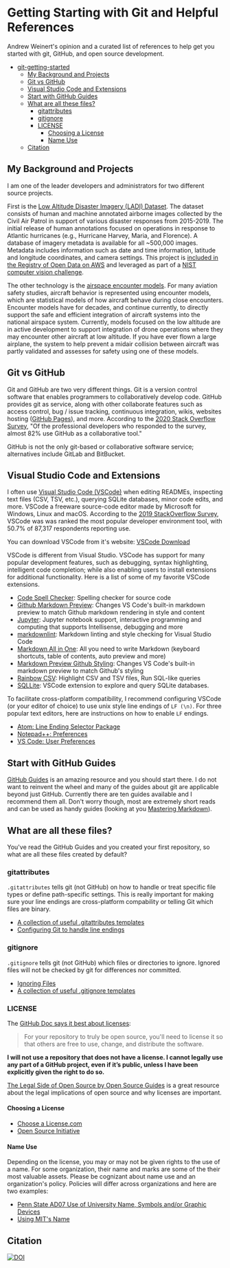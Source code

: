 # Getting Starting with Git and Helpful References

Andrew Weinert's opinion and a curated list of references to help get you started with git, GitHub, and open source development.

- [git-getting-started](#git-getting-started)
  - [My Background and Projects](#my-background-and-projects)
  - [Git vs GitHub](#git-vs-github)
  - [Visual Studio Code and Extensions](#visual-studio-code-and-extensions)
  - [Start with GitHub Guides](#start-with-github-guides)
  - [What are all these files?](#what-are-all-these-files)
    - [gitattributes](#gitattributes)
    - [gitignore](#gitignore)
    - [LICENSE](#license)
      - [Choosing a License](#choosing-a-license)
      - [Name Use](#name-use)
  - [Citation](#citation)

## My Background and Projects

I am one of the leader developers and administrators for two different source projects.

First is the [Low Altitude Disaster Imagery (LADI) Dataset](https://github.com/LADI-Dataset/ladi-overview). The dataset consists of human and machine annotated airborne images collected by the Civil Air Patrol in support of various disaster responses from 2015-2019. The initial release of human annotations focused on operations in response to Atlantic hurricanes (e.g., Hurricane Harvey, Maria, and Florence). A database of imagery metadata is available for all ~500,000 images. Metadata includes information such as date and time information, latitude and longitude coordinates, and camera settings. This project is [included in the Registry of Open Data on AWS](https://registry.opendata.aws/ladi/) and leveraged as part of a [NIST computer vision challenge](https://www-nlpir.nist.gov/projects/tv2020/dsdi.html).

The other technology is the [airspace encounter models](https://github.com/Airspace-Encounter-Models/em-overview). For many aviation safety studies, aircraft behavior is represented using encounter models, which are statistical models of how aircraft behave during close encounters. Encounter models have for decades, and continue currently, to directly support the safe and efficient integration of aircraft systems into the national airspace system. Currently, models focused on the low altitude are in active development to support integration of drone operations where they may encounter other aircraft at low altitude. If you have ever flown a large airplane, the system to help prevent a midair collision between aircraft was partly validated and assesses for safety using one of these models.

## Git vs GitHub

Git and GitHub are two very different things. Git is a version control software that enables programmers to collaboratively develop code. GitHub provides git as service, along with other collaborate features such as access control, bug / issue tracking, continuous integration, wikis, websites hosting ([GitHub Pages](https://pages.github.com/)), and more. According to the [2020 Stack Overflow Survey](https://insights.stackoverflow.com/survey/2020#technology-collaboration-tools-all-respondents), "Of the professional developers who responded to the survey, almost 82% use GitHub as a collaborative tool."

GitHub is not the only git-based or collaborative software service; alternatives include GitLab and BitBucket.

## Visual Studio Code and Extensions

I often use [Visual Studio Code (VSCode)](https://code.visualstudio.com/) when editing READMEs, inspecting text files (CSV, TSV, etc.), querying SQLite databases, minor code edits, and more. VSCode a freeware source-code editor made by Microsoft for Windows, Linux and macOS. According to the [2019 StackOverflow Survey](https://insights.stackoverflow.com/survey/2019#development-environments-and-tools), VSCode was  was ranked the most popular developer environment tool, with 50.7% of 87,317 respondents reporting use.

You can download VSCode from it's website: [VSCode Download](https://code.visualstudio.com/Download)

VSCode is different from Visual Studio. VSCode has support for many popular development features, such as debugging, syntax highlighting, intelligent code completion; while also enabling users to install extensions for additional functionality. Here is a list of some of my favorite VSCode extensions.

- [Code Spell Checker](https://marketplace.visualstudio.com/items?itemName=streetsidesoftware.code-spell-checker): Spelling checker for source code
- [Github Markdown Preview](https://marketplace.visualstudio.com/items?itemName=bierner.github-markdown-preview): Changes VS Code's built-in markdown preview to match Github markdown rendering in style and content
- [Jupyter](https://marketplace.visualstudio.com/items?itemName=ms-toolsai.jupyter): Jupyter notebook support, interactive programming and computing that supports Intellisense, debugging and more
- [markdownlint](https://marketplace.visualstudio.com/items?itemName=DavidAnson.vscode-markdownlint): Markdown linting and style checking for Visual Studio Code
- [Markdown All in One](https://marketplace.visualstudio.com/items?itemName=yzhang.markdown-all-in-one): All you need to write Markdown (keyboard shortcuts, table of contents, auto preview and more)
- [Markdown Preview Github Styling](https://marketplace.visualstudio.com/items?itemName=bierner.markdown-preview-github-styles): Changes VS Code's built-in markdown preview to match Github's styling
- [Rainbow CSV](https://marketplace.visualstudio.com/items?itemName=mechatroner.rainbow-csv): Highlight CSV and TSV files, Run SQL-like queries
- [SQLLite](https://marketplace.visualstudio.com/items?itemName=alexcvzz.vscode-sqlite): VSCode extension to explore and query SQLite databases.

To facilitate cross-platform compatibility, I recommend configuring VSCode (or your editor of choice) to use unix style line endings of `LF (\n)`. For three popular text editors, here are instructions on how to enable `LF` endings.

- [Atom: Line Ending Selector Package](https://github.com/atom/atom/tree/master/packages/line-ending-selector)
- [Notepad++: Preferences](https://stackoverflow.com/q/8195839)
- [VS Code: User Preferences](https://stackoverflow.com/q/52404044)

## Start with GitHub Guides

[GitHub Guides](https://guides.github.com/) is an amazing resource and you should start there. I do not want to reinvent the wheel and many of the guides about git are applicable beyond just GitHub. Currently there are ten guides available and I recommend them all. Don't worry though, most are extremely short reads and can be used as handy guides (looking at you [Mastering Markdown](https://guides.github.com/features/mastering-markdown/)).

## What are all these files?

You've read the GitHub Guides and you created your first repository, so what are all these files created by default?

### gitattributes

`.gitattributes` tells git (not GitHub) on how to handle or treat specific file types or define path-specific settings. This is really important for making sure your line endings are cross-platform compability or telling Git which files are binary.

- [A collection of useful .gitattributes templates](https://github.com/alexkaratarakis/gitattributes)
- [Configuring Git to handle line endings](https://docs.github.com/en/github/getting-started-with-github/configuring-git-to-handle-line-endings)
  
### gitignore

`.gitignore` tells git (not GitHub) which files or directories to ignore. Ignored files will not be checked by git for differences nor committed.

- [Ignoring Files](https://docs.github.com/en/github/getting-started-with-github/ignoring-files)
- [A collection of useful .gitignore templates](https://github.com/github/gitignore)

### LICENSE

The [GitHub Doc says it best about licenses](https://docs.github.com/en/github/creating-cloning-and-archiving-repositories/licensing-a-repository):
> For your repository to truly be open source, you'll need to license it so that others are free to use, change, and distribute the software.

**I will not use a repository that does not have a license. I cannot legally use any part of a GitHub project, even if it’s public, unless I have been explicitly given the right to do so.**

[The Legal Side of Open Source by Open Source Guides](https://opensource.guide/legal/) is a great resource about the legal implications of open source and why licenses are important.

#### Choosing a License

- [Choose a License.com](https://choosealicense.com/)
- [Open Source Initiative](https://opensource.org/)

#### Name Use

Depending on the license, you may or may not be given rights to the use of a name. For some organization, their name and marks are some of the their most valuable assets. Please be cognizant about name use and an organization's policy. Policies will differ across organizations and here are two examples:

- [Penn State AD07 Use of University Name, Symbols and/or Graphic Devices](https://policy.psu.edu/policies/ad07)
- [Using MIT's Name](https://tlo.mit.edu/use-mits-name-trademark/using-mits-name)

## Citation

[![DOI](https://zenodo.org/badge/361480927.svg)](https://zenodo.org/badge/latestdoi/361480927)
